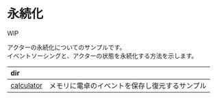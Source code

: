 # 永続化

WIP

アクターの永続化についてのサンプルです。  
イベントソーシングと、アクターの状態を永続化する方法を示します。  

| dir                        |                         |
|:---------------------------|:------------------------|
| [calculator](./calculator) | メモリに電卓のイベントを保存し復元するサンプル |

